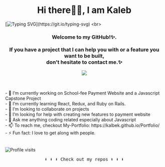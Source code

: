 <h1 align='center' style = 'margin-top:50px'>Hi there👋🏾, I am Kaleb</h1>

[![Typing SVG](https://readme-typing-svg.demolab.com?font=Fira+Code&size=40&pause=1000&center=true&vCenter=true&width=1000&height=52&lines=I+am+a+Software+Developer;Full+of+brilliant+ideas✨.;)](https://git.io/typing-svg)
<br>

<h3 align='center'> Welcome to my GitHub!✨.<br><br>If you have a project that I can help you with or a feature you want to be built,<br> don't hesitate to contact me.✨ </h3>
 

<p align="center">
  <img src="https://media.giphy.com/media/v1.Y2lkPTc5MGI3NjExOGZkODc0MTgxMzUxYWY3NDAwNjU5YzU0ODJjY2NhMGQxYmFiOGExMCZlcD12MV9pbnRlcm5hbF9naWZzX2dpZklkJmN0PWc/f3iwJFOVOwuy7K6FFw/giphy.gif">
  <!--img width="250" src="https://media.giphy.com/media/jIgXf4hgbHCeKiXpvt/giphy.gif"-->
   <!--img width="250" src="https://media.giphy.com/media/h6sAj4AxXB2DkewTZU/giphy.gif"-->
</p>

<br>
<br>
<div>
- 🔭 I’m currently working on School-fee Payment Website and a Javascript Capstone Project<br>
- 🌱 I’m currently learning React, Redux, and Ruby on Rails. <br>
- 👯 I’m looking to collaborate on projects<br>
- 🤔 I’m looking for help with creating new features to payment website<br>
- 💬 Ask me anything coding related especially about Javascript<br>
- 📫 To reach me, checkout My-Portfolio: https://kalbek.github.io/Portfolio/<br>
- ⚡ Fun fact: I love to get along with people.
</div>
<br>
<p align="left"> <img src="https://komarev.com/ghpvc/?username=kalbek&label=Profile%20views&color=0e75b6&style=flat" alt="Profile visits" /> </p>

<p align="center"><samp>
⬇️ ⬇️ ⬇️ Check out my repos ⬇️ ⬇️ ⬇️  
  </samp>
</p>

 
